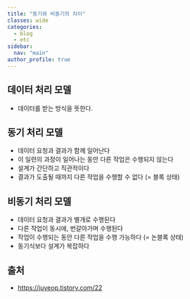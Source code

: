 ```yaml
---
title: "동기와 비동기의 차이"
classes: wide
categories: 
  - blog
  - etc
sidebar:
  nav: "main"
author_profile: true
---
```


## 데이터 처리 모델
* 데이터를 받는 방식을 뜻한다. 

## 동기 처리 모델
* 데이터 요청과 결과가 함께 일어난다
* 이 일련의 과정이 일어나는 동안 다른 작업은 수행되지 않는다
* 설계가 간단하고 직관적이다
* 결과가 도출될 때까지 다른 작업을 수행할 수 없다 (= 블록 상태)

## 비동기 처리 모델
* 데이터 요청과 결과가 별개로 수행된다
* 다른 작업이 동시에, 번갈아가며 수행된다
* 작업이 수행되는 동안 다른 작업을 수행 가능하다 (= 논블록 상태)
* 동기식보다 설계가 복잡하다   

## 출처
* <https://juyeop.tistory.com/22>  
